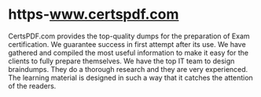 # https-www.certspdf.com
CertsPDF.com provides the top-quality dumps for the preparation of Exam certification. We guarantee success in first attempt after its use. We have gathered and compiled the most useful information to make it easy for the clients to fully prepare themselves. We have the top IT team to design braindumps. They do a thorough research and they are very experienced. The learning material is designed in such a way that it catches the attention of the readers.
